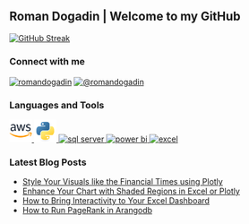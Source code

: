 ## Roman Dogadin | Welcome to my GitHub
[![GitHub Streak](https://github-readme-streak-stats.herokuapp.com?user=rdogadin&theme=prussian&hide_border=true&mode=daily)](https://git.io/streak-stats)

### Connect with me
<p align="left">
<a href="https://linkedin.com/in/romandogadin" target="blank"><img align="center" src="https://raw.githubusercontent.com/rahuldkjain/github-profile-readme-generator/master/src/images/icons/Social/linked-in-alt.svg" alt="romandogadin" height="30" width="40" /></a>
<a href="https://medium.com/@romandogadin" target="blank"><img align="center" src="https://raw.githubusercontent.com/rahuldkjain/github-profile-readme-generator/master/src/images/icons/Social/medium.svg" alt="@romandogadin" height="30" width="40" /></a>
</p>

### Languages and Tools
<p align="left"> 
  <a href="https://aws.amazon.com" target="_blank" rel="noreferrer"> 
    <img src="https://raw.githubusercontent.com/devicons/devicon/master/icons/amazonwebservices/amazonwebservices-original-wordmark.svg" alt="aws" width="40" height="40"/> 
  </a> 
  <a href="https://www.python.org" target="_blank" rel="noreferrer"> 
    <img src="https://raw.githubusercontent.com/devicons/devicon/master/icons/python/python-original.svg" alt="python" width="40" height="40"/>   </a>
  <a href="https://www.microsoft.com/en-us/sql-server" target="_blank" rel="noreferrer">
      <img src="https://cdn.jsdelivr.net/gh/devicons/devicon/icons/microsoftsqlserver/microsoftsqlserver-plain.svg" height="40" width="40" alt="sql server"/>
  </a>
  <a href="https://powerbi.microsoft.com/" target="_blank" rel="noreferrer">
      <img src="https://github.com/microsoft/PowerBI-Icons/blob/main/SVG/Power-BI.svg" height="40" width="40" alt="power bi"/>
  </a>
  <a href="https://www.microsoft.com/en-us/microsoft-365/excel" target="_blank" rel="noreferrer">
      <img src="https://upload.wikimedia.org/wikipedia/commons/3/34/Microsoft_Office_Excel_%282019%E2%80%93present%29.svg" height="40" width="40" alt="excel"/>
  </a>
     
</p>

### Latest Blog Posts
- [Style Your Visuals like the Financial Times using Plotly](https://medium.com/@romandogadin/style-your-visuals-like-the-financial-times-using-plotly-3e7f1d6e293d)
- [Enhance Your Chart with Shaded Regions in Excel or Plotly](https://medium.com/@romandogadin/enhance-your-chart-with-shaded-regions-in-excel-or-plotly-71ec2f112c19)
- [How to Bring Interactivity to Your Excel Dashboard](https://medium.com/@romandogadin/how-to-bring-interactivity-to-your-excel-dashboard-3b5691490c6b)
- [How to Run PageRank in Arangodb](https://medium.com/@romandogadin/how-to-use-pagerank-in-arangodb-17fa1488620f)
